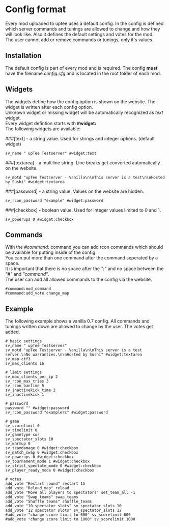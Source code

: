 Config format
=============
Every mod uploaded to uptee uses a default config. In the config is defined which server commands and tunings are allowed to change and how they will look like. Also it defines the default settings and votes for the mod.    
The user cannot add or remove commands or tunings, only it's values.

Installation
------------
The default config is part of every mod and is required. The config __must__ have the filename _config.cfg_ and is located in the root folder of each mod.

Widgets
-------
The widgets define how the config option is shown on the website. The widget is written after each config option.    
Unknown widget or missing widget will be automatically recognized as _text_ widget.    
Every widget defintion starts with __#widget:__    
The following widgets are available:

###[text] - a string value. Used for strings and integer options. (default widget)    
```
sv_name " upTee Testserver" #widget:text
```
###[textarea] - a multiline string. Line breaks get converted automatically on the website.    
```
sv_motd "upTee Testserver - Vanilla\n\nThis server is a test\n\nHosted by Sushi" #widget:textarea
```
###[password] - a string value. Values on the website are hidden.    
```
sv_rcon_password "example" #widget:password
```
###[checkbox] - boolean value. Used for integer values limited to 0 and 1.    
```
sv_powerups 0 #widget:checkbox
```

Commands
--------
With the _#command:_ command you can add rcon commands which should be available for putting inside of the config.    
You can put more than one command after the command seperated by a space.    
It is important that there is no space after the _":"_ and no space between the _"#"_ and _"command"_.    
The user can add all allowed commands to the config via the website.    
```
#command:mod_command
#command:add_vote change_map
```

Example
-------
The following example shows a vanilla 0.7 config. All commands and tunings written down are allowed to change by the user. The votes get added.
```
# basic settings
sv_name " upTee Testserver"
sv_motd "upTee Testserver - Vanilla\n\nThis server is a test server.\nNo warranties.\n\nHosted by Sushi" #widget:textarea
sv_map ctf3
sv_max_clients 16

# limit settings
sv_max_clients_per_ip 2
sv_rcon_max_tries 3
sv_rcon_bantime 5
sv_inactivekick_time 2
sv_inactivekick 1

# password
password "" #widget:password
sv_rcon_password "examplerc" #widget:password

# game
sv_scorelimit 0
sv_timelimit 0
sv_gametype sur
sv_spectator_slots 10
sv_warmup 0
sv_teamdamage 0 #widget:checkbox
sv_match_swap 0 #widget:checkbox
sv_powerups 0 #widget:checkbox
sv_tournament_mode 1 #widget:checkbox
sv_strict_spectate_mode 0 #widget:checkbox
sv_player_ready_mode 0 #widget:checkbox

# votes
add_vote "Restart round" restart 15
add_vote "Reload map" reload
add_vote "Move all players to spectators" set_team_all -1
add_vote "Swap teams" swap_teams
add_vote "Shuffle teams" shuffle_teams
add_vote "10 spectator slots" sv_spectator_slots 10
add_vote "12 spectator slots" sv_spectator_slots 12
#add_vote "change score limit to 600" sv_scorelimit 600
#add_vote "change score limit to 1000" sv_scorelimit 1000

```
